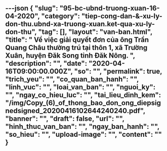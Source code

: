 ---json
{
    "slug": "95-bc-ubnd-truong-xuan-16-04-2020",
    "category": "tiep-cong-dan-&-xu-ly-don-thu.ubnd-xa-truong-xuan.ket-qua-xu-ly-don-thu",
    "tag": [],
    "layout": "van-ban.html",
    "title": " Về việc giải quyết đơn của ông Trần Quang Châu thường trú tại thôn 1, xã Trường Xuân, huyện Đăk Song tỉnh Đăk Nông. ",
    "description": "",
    "date": "2020-04-16T09:00:00.000Z",
    "so": "",
    "permalink": true,
    "trich_yeu": "",
    "co_quan_ban_hanh": "",
    "linh_vuc": "",
    "loai_van_ban": "",
    "nguoi_ky": "",
    "ngay_co_hieu_luc": "",
    "tai_lieu_dinh_kem": "/img/Copy_(6)_of_thong_bao_don_ong_diepsignedsigned_20200416102644240240.pdf",
    "banner": "",
    "draft": false,
    "url": "",
    "hinh_thuc_van_ban": "",
    "ngay_ban_hanh": "",
    "so_hieu": "",
    "upload-image": "",
    "__content__": ""
}
---

